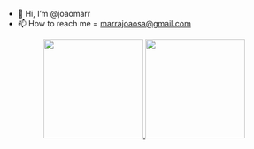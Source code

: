 - 👋 Hi, I’m @joaomarr
- 📫 How to reach me = marrajoaosa@gmail.com

<div align="center">
  <a href="https://github.com/joaomarr">
  <img height="180em" src="https://github-readme-stats.vercel.app/api?username=joaomarr&show_icons=true&theme=dark&include_all_commits=true&count_private=true"/>
  <img height="180em" src="https://github-readme-stats.vercel.app/api/top-langs/?username=joaomarr&layout=compact&langs_count=7&theme=dark&hide=html,css,procfile,makefile,DockerFile,Shell"/>
</div>

